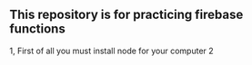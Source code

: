 ## This  repository is for practicing firebase functions 

 1, First of all you must install node for your computer 
 2
